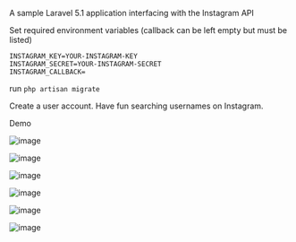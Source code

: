 A sample Laravel 5.1 application interfacing with the Instagram API

Set required environment variables (callback can be left empty but must be listed)
~~~
INSTAGRAM_KEY=YOUR-INSTAGRAM-KEY
INSTAGRAM_SECRET=YOUR-INSTAGRAM-SECRET
INSTAGRAM_CALLBACK=
~~~

run `php artisan migrate`

Create a user account. Have fun searching usernames on Instagram.

Demo

![image](http://i.snag.gy/Fd9Vo.jpg)

![image](http://i.snag.gy/oTqny.jpg)

![image](http://i.snag.gy/OV9ti.jpg)

![image](http://i.snag.gy/WpI5N.jpg)

![image](http://i.snag.gy/5EFUZ.jpg)

![image](http://i.snag.gy/3HLIg.jpg)
